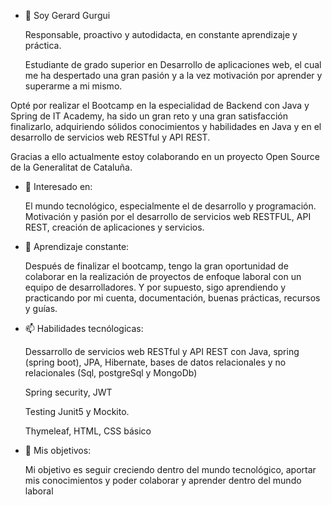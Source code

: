 - 👋 Soy Gerard Gurgui

  Responsable, proactivo y autodidacta, en constante aprendizaje y práctica.

  Estudiante de grado superior en Desarrollo de aplicaciones web,  el cual me ha despertado una gran pasión y a la vez motivación por aprender y superarme a mi mismo.
 
 Opté por realizar el Bootcamp en la especialidad de Backend con Java y Spring de IT Academy, ha sido un gran reto y una gran satisfacción finalizarlo, adquiriendo sólidos conocimientos y habilidades en Java y en el desarrollo de servicios web RESTful y API REST.

Gracias a ello actualmente estoy colaborando en un proyecto Open Source de la Generalitat de Cataluña.

- 👀 Interesado en:

  El mundo tecnológico, especialmente el de desarrollo y programación.
  Motivación y pasión por el desarrollo de servicios web RESTFUL, API REST, creación de aplicaciones y servicios.


- 🌱 Aprendizaje constante:

  Después de finalizar el bootcamp, tengo la gran oportunidad de colaborar en la realización de proyectos de enfoque laboral con un equipo 
  de desarrolladores.
  Y por supuesto, sigo aprendiendo y practicando por mi cuenta, documentación, buenas prácticas, recursos y guías.


- 📫 Habilidades tecnólogicas:

  Dessarrollo de servicios web RESTful y API REST con Java, spring (spring boot), JPA, Hibernate, bases de datos relacionales y no relacionales
  (Sql, postgreSql y MongoDb) 
  
  Spring security, JWT
  
  Testing Junit5 y Mockito.
  
  Thymeleaf, HTML, CSS básico
  

- 💞️ Mis objetivos:

  Mi objetivo es seguir creciendo dentro del mundo tecnológico, aportar mis conocimientos y poder
  colaborar y aprender dentro del mundo laboral
